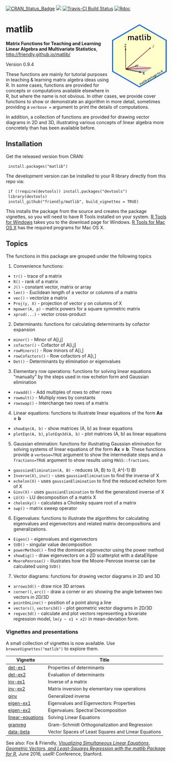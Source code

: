 <!-- badges: start -->

[![CRAN_Status_Badge](http://www.r-pkg.org/badges/version/matlib)](https://cran.r-project.org/package=matlib)
[![](http://cranlogs.r-pkg.org/badges/grand-total/matlib)](https://cran.r-project.org/package=matlib)
[![Travis-CI Build Status](https://travis-ci.org/friendly/matlib.svg?branch=master)](https://travis-ci.org/friendly/matlib)
[![Rdoc](http://www.rdocumentation.org/badges/version/matlib)](http://www.rdocumentation.org/packages/matlib)

<!-- badges: end -->

# matlib <img src="matlib-logo.png" align="right" height="200px" />

**Matrix Functions for Teaching and Learning Linear Algebra and Multivariate Statistics**, http://friendly.github.io/matlib/

Version 0.9.4

These functions are mainly for tutorial purposes in teaching & learning matrix algebra
ideas using R. In some cases, functions are provided for concepts or computations available
elsewhere in R, but where the name is not obvious.  In other
cases, we provide cover functions to show or demonstrate an algorithm in more detail, sometimes
providing a `verbose =` argument to print the details of computations.

In addition, a collection of functions are provided for drawing vector diagrams in 2D and 3D, illustrating
various concepts of linear algebra more concretely than has been available before.

## Installation

Get the released version from CRAN:

     install.packages("matlib")

The development version can be installed to your R library directly from this repo via:

     if (!require(devtools)) install.packages("devtools")
     library(devtools)
     install_github("friendly/matlib", build_vignettes = TRUE)

This installs the package from the source and creates the package vignettes, 
so you will need to have R Tools installed on your system.  [R Tools for Windows](https://cran.r-project.org/bin/windows/Rtools/)
takes you to the download page for Windows.  [R Tools for Mac OS X](https://cran.r-project.org/bin/macosx/tools/)
has the required programs for Mac OS X.


## Topics
The functions in this package are grouped under the following topics

1. Convenience functions:  

  - `tr()` - trace of a matrix
  - `R()` - rank of a matrix
  - `J()` - constant vector, matrix or array
  - `len()` - Euclidean length of a vector or columns of a matrix
  - `vec()` - vectorize a matrix
  - `Proj(y, X)` - projection of vector y on columns of X
  - `mpower(A, p)` - matrix powers for a square symmetric matrix
  - `xprod(...)` - vector cross-product

2. Determinants: functions for calculating determinants by cofactor expansion

  - `minor()` - Minor of A[i,j]
  - `cofactor()` - Cofactor of A[i,j]
  - `rowMinors()` - Row minors of A[i,]
  - `rowCofactors()` - Row cofactors of A[i,]
  - `Det()` - Determinants by elimination or eigenvalues

3. Elementary row operations: functions for solving linear equations "manually" by the steps used in row echelon form and Gaussian elimination

  - `rowadd()` - Add multiples of rows to other rows
  - `rowmult()` - Multiply rows by constants
  - `rowswap()` - Interchange two rows of a matrix

4. Linear equations: functions to illustrate linear equations of the form $\mathbf{A x = b}$

  - `showEqn(A, b)` - show matrices (A, b) as linear equations
  - `plotEqn(A, b)`, `plotEqn3d(A, b)`  - plot matrices (A, b) as linear equations
  
5. Gaussian elimination: functions for illustrating Gaussian elimination for solving systems of linear equations of the form
$\mathbf{A x = b}$.  These functions provide a `verbose=TRUE` argument to show the intermediate steps
and a `fractions=TRUE` argument to show results using `MASS::fractions`.

  - `gaussianElimination(A, B)` - reduces (A, B) to (I, A^{-1} B)
  - `Inverse(X)`, `inv()` - uses `gaussianElimination` to find the inverse of X
  - `echelon(X)` - uses `gaussianElimination` to find the reduced echelon form of X
  - `Ginv(X)` - uses `gaussianElimination` to find the generalized inverse of X
  - `LU(X)` - LU decomposition of a matrix X
  - `cholesky()` - calculates a Cholesky square root of a matrix
  - `swp()` - matrix sweep operator

6. Eigenvalues: functions to illustrate the algorithms for calculating eigenvalues and eigenvectors and related matrix decompositions and generalizations.

  - `Eigen()` - eigenvalues and eigenvectors
  - `SVD()` - singular value decomposition
  - `powerMethod()` - find the dominant eigenvector using the power method 
  - `showEig()` - draw eigenvectors on a 2D scatterplot with a dataEllipse
  - `MoorePenrose()` - illustrates how the Moore-Penrose inverse can be calculated using `SVD()`

7. Vector diagrams: functions for drawing vector diagrams in 2D and 3D

  - `arrows3d()` - draw nice 3D arrows
  - `corner()`, `arc()` -  draw a corner or arc showing the angle between two vectors in 2D/3D
  - `pointOnLine()` - position of a point along a line
  - `vectors()`, `vectors3d()` - plot geometric vector diagrams in 2D/3D 
  - `regvec3d()` - calculate and plot vectors representing a bivariate regression model, `lm(y ~ x1 + x2)` in mean-deviation form.

### Vignettes and presentations

A small collection of vignettes is now available.  Use `browseVignettes("matlib")` to explore them.

| Vignette                                                                            | Title                                         |
|-------------------------------------------------------------------------------------|-----------------------------------------------|
| [det-ex1](http://friendly.github.io/matlib/articles/det-ex1.html)                   | Properties of determinants                    |
| [det-ex2](http://friendly.github.io/matlib/articles/det-ex2.html)                   | Evaluation of determinants                    |
| [inv-ex1](http://friendly.github.io/matlib/articles/inv-ex1.html)                   | Inverse of a matrix                           |
| [inv-ex2](http://friendly.github.io/matlib/articles/inv-ex2.html)                   | Matrix inversion by elementary row operations |
| [ginv](http://friendly.github.io/matlib/articles/ginv.html)                         | Generalized inverse                           |
| [eigen-ex1](http://friendly.github.io/matlib/articles/eigen-ex1.html)              | Eigenvalues and Eigenvectors: Properties      |
| [eigen-ex2](http://friendly.github.io/matlib/articles/eigen-ex2.html)               | Eigenvalues: Spectral Decomposition           |
| [linear-equations](http://friendly.github.io/matlib/articles/linear-equations.html) | Solving Linear Equations                      |
| [gramreg](http://friendly.github.io/matlib/articles/gramreg.html)                   | Gram-Schmidt Orthogonalization and Regression |
| [data-beta](http://friendly.github.io/matlib/articles/data-beta.html)               | Vector Spaces of Least Squares and Linear Equations |


See also: Fox & Friendly, [_Visualizing Simultaneous Linear Equations, Geometric Vectors, and Least-Squares Regression with the matlib Package for R_](https://socialsciences.mcmaster.ca/jfox/Papers/matlib-useR2016.pdf),
June 2016, useR! Conference, Stanford.

